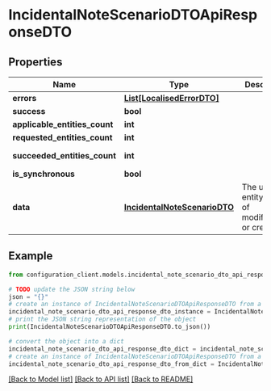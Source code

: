 # IncidentalNoteScenarioDTOApiResponseDTO


## Properties

Name | Type | Description | Notes
------------ | ------------- | ------------- | -------------
**errors** | [**List[LocalisedErrorDTO]**](LocalisedErrorDTO.md) |  | [optional] 
**success** | **bool** |  | [optional] 
**applicable_entities_count** | **int** |  | [optional] 
**requested_entities_count** | **int** |  | [optional] 
**succeeded_entities_count** | **int** |  | [optional] [readonly] 
**is_synchronous** | **bool** |  | [optional] 
**data** | [**IncidentalNoteScenarioDTO**](IncidentalNoteScenarioDTO.md) | The updated entity in case of modifications or creation | [optional] 

## Example

```python
from configuration_client.models.incidental_note_scenario_dto_api_response_dto import IncidentalNoteScenarioDTOApiResponseDTO

# TODO update the JSON string below
json = "{}"
# create an instance of IncidentalNoteScenarioDTOApiResponseDTO from a JSON string
incidental_note_scenario_dto_api_response_dto_instance = IncidentalNoteScenarioDTOApiResponseDTO.from_json(json)
# print the JSON string representation of the object
print(IncidentalNoteScenarioDTOApiResponseDTO.to_json())

# convert the object into a dict
incidental_note_scenario_dto_api_response_dto_dict = incidental_note_scenario_dto_api_response_dto_instance.to_dict()
# create an instance of IncidentalNoteScenarioDTOApiResponseDTO from a dict
incidental_note_scenario_dto_api_response_dto_from_dict = IncidentalNoteScenarioDTOApiResponseDTO.from_dict(incidental_note_scenario_dto_api_response_dto_dict)
```
[[Back to Model list]](../README.md#documentation-for-models) [[Back to API list]](../README.md#documentation-for-api-endpoints) [[Back to README]](../README.md)


